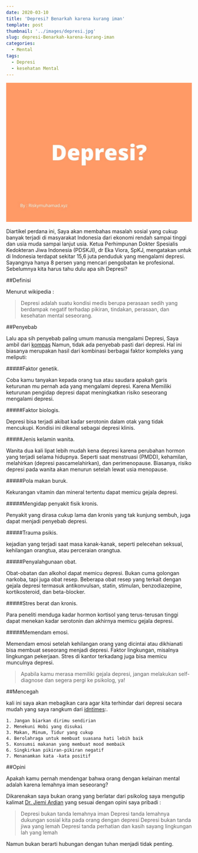 ```yaml
---
date: 2020-03-10
title: 'Depresi? Benarkah karena kurang iman'
template: post
thumbnail: '../images/depresi.jpg'
slug: depresi-Benarkah-karena-kurang-iman
categories:
  - Mental
tags:
  - Depresi
  - kesehatan Mental
---
```

![](../images/depresi.jpg)

Diartikel perdana ini, Saya akan membahas masalah sosial yang cukup banyak terjadi di masyarakat Indonesia dari ekonomi rendah sampai tinggi dan usia muda sampai lanjut usia. Ketua Perhimpunan Dokter Spesialis Kedokteran Jiwa Indonesia (PDSKJI), dr Eka Viora, SpKJ, mengatakan untuk di Indonesia terdapat sekitar 15,6 juta penduduk yang mengalami depresi. Sayangnya hanya 8 persen yang mencari pengobatan ke profesional. Sebelumnya kita harus tahu dulu apa sih Depresi?

##Definisi

Menurut wikipedia :

> Depresi adalah suatu kondisi medis berupa perasaan sedih yang berdampak negatif terhadap pikiran, tindakan, perasaan, dan kesehatan mental seseorang.

##Penyebab

Lalu apa sih penyebab paling umum manusia mengalami Depresi, Saya ambil dari [kompas](https://lifestyle.kompas.com/read/2018/08/24/224147520/10-penyebab-depresi-yang-paling-umum)
Namun, tidak ada penyebab pasti dari depresi. Hal ini biasanya merupakan hasil dari kombinasi berbagai faktor kompleks yang meliputi: 

#####Faktor genetik. 

Coba kamu tanyakan kepada orang tua atau saudara apakah garis keturunan mu pernah ada yang mengalami depresi. Karena Memiliki keturunan pengidap depresi dapat meningkatkan risiko seseorang mengalami depresi. 

#####Faktor biologis. 

Depresi bisa terjadi akibat kadar serotonin dalam otak yang tidak mencukupi. Kondisi ini dikenal sebagai depresi klinis.
 
#####Jenis kelamin wanita. 

Wanita dua kali lipat lebih mudah kena depresi karena perubahan hormon yang terjadi selama hidupnya. Seperti saat menstruasi (PMDD), kehamilan, melahirkan (depresi pascamelahirkan), dan perimenopause. Biasanya, risiko depresi pada wanita akan menurun setelah lewat usia menopause. 

#####Pola makan buruk. 

Kekurangan vitamin dan mineral tertentu dapat memicu gejala depresi. 

#####Mengidap penyakit fisik kronis.

Penyakit yang dirasa cukup lama dan kronis yang tak kunjung sembuh, juga dapat menjadi penyebab depresi.

#####Trauma psikis.

kejadian yang terjadi saat masa kanak-kanak, seperti pelecehan seksual, kehilangan orangtua, atau perceraian orangtua. 

#####Penyalahgunaan obat. 

Obat-obatan dan alkohol dapat memicu depresi. Bukan cuma golongan narkoba, tapi juga obat resep. Beberapa obat resep yang terkait dengan gejala depresi termasuk antikonvulsan, statin, stimulan, benzodiazepine, kortikosteroid, dan beta-blocker. 

#####Stres berat dan kronis. 

Para peneliti menduga kadar hormon kortisol yang terus-terusan tinggi dapat menekan kadar serotonin dan akhirnya memicu gejala depresi. 

#####Memendam emosi. 

Memendam emosi setelah kehilangan orang yang dicintai atau dikhianati bisa membuat seseorang menjadi depresi. Faktor lingkungan, misalnya lingkungan pekerjaan. Stres di kantor terkadang juga bisa memicu munculnya depresi.

>Apabila kamu merasa memiliki gejala depresi, jangan melakukan self-diagnose dan segera pergi ke psikolog, ya!

##Mencegah

kali ini saya akan mebagikan cara agar kita terhindar dari depresi secara mudah yang saya rangkum dari [idntimes](www.idntimes.com):.


```terminal
1. Jangan biarkan dirimu sendirian
2. Menekuni Hobi yang disukai
3. Makan, Minum, Tidur yang cukup
4. Berolahraga untuk membuat suasana hati lebih baik
5. Konsumsi makanan yang membuat mood membaik
6. Singkirkan pikiran-pikiran negatif
7. Menanamkan kata -kata positif
```

##Opini

Apakah kamu pernah mendengar bahwa orang dengan kelainan mental adalah karena lemahnya iman seseorang?

Dikarenakan saya bukan orang yang berlatar dari psikolog saya mengutip kalimat [Dr. Jiemi Ardian](https://twitter.com/jiemiardian/status/984432486775013376?s=20) yang sesuai dengan opini saya pribadi :
>Depresi bukan tanda lemahnya iman
Depresi tanda lemahnya dukungan sosial kita pada orang dengan depresi
Depresi bukan tanda jiwa yang lemah
Depresi tanda perhatian dan kasih sayang lingkungan lah yang lemah

Namun bukan berarti hubungan dengan tuhan menjadi tidak penting.

